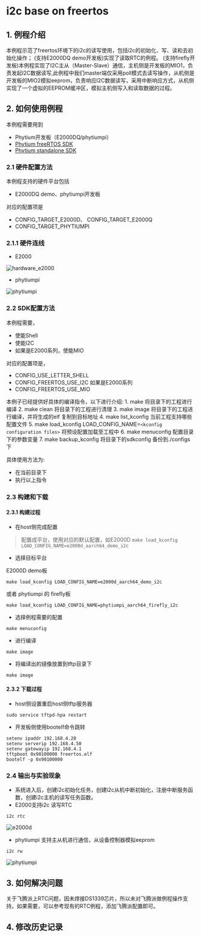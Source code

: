 # i2c base on freertos

## 1. 例程介绍

本例程示范了freertos环境下的i2c的读写使用，包括i2c的初始化、写、读和去初始化操作；
(支持E2000DQ demo开发板)实现了读取RTC的例程。
(支持firefly开发板)本例程实现了I2C主从（Master-Slave）通信，主机侧是开发板的MIO1，负责发起I2C数据读写,此例程中我们master端仅采用poll模式去读写操作，从机侧是开发板的MIO2模拟eeprom，负责响应I2C数据读写，采用中断响应方式，从机侧实现了一个虚拟的EEPROM缓冲区，模拟主机侧写入和读取数据的过程。

## 2. 如何使用例程

本例程需要用到

- Phytium开发板（E2000DQ/phytiumpi）
- [Phytium freeRTOS SDK](https://gitee.com/phytium_embedded/phytium-free-rtos-sdk)
- [Phytium standalone SDK](https://gitee.com/phytium_embedded/phytium-standalone-sdk)

### 2.1 硬件配置方法

本例程支持的硬件平台包括

- E2000DQ demo、phytiumpi开发板

对应的配置项是

- CONFIG_TARGET_E2000D、 CONFIG_TARGET_E2000Q
- CONFIG_TARGET_PHYTIUMPI

### 2.1.1 硬件连线

- E2000

![hardware_e2000](./figs/E2000_1339.png)

- phytiumpi

![phytiumpi](./figs/hw_i2c_pi.png)

### 2.2 SDK配置方法

本例程需要，

- 使能Shell
- 使能I2C
- 如果是E2000系列，使能MIO

对应的配置项是，

- CONFIG_USE_LETTER_SHELL
- CONFIG_FREERTOS_USE_I2C
  如果是E2000系列
- CONFIG_FREERTOS_USE_MIO

本例子已经提供好具体的编译指令，以下进行介绍:
    1. make 将目录下的工程进行编译
    2. make clean  将目录下的工程进行清理
    3. make image   将目录下的工程进行编译，并将生成的elf 复制到目标地址
    4. make list_kconfig 当前工程支持哪些配置文件
    5. make load_kconfig LOAD_CONFIG_NAME=`<kconfig configuration files>`  将预设配置加载至工程中
    6. make menuconfig   配置目录下的参数变量
    7. make backup_kconfig 将目录下的sdkconfig 备份到./configs下

具体使用方法为:

- 在当前目录下
- 执行以上指令

### 2.3 构建和下载

#### 2.3.1 构建过程

- 在host侧完成配置

> 配置成平台，使用对应的默认配置，如E2000D `make load_kconfig LOAD_CONFIG_NAME=e2000d_aarch64_demo_i2c`

- 选择目标平台

E2000D demo板

```
make load_kconfig LOAD_CONFIG_NAME=e2000d_aarch64_demo_i2c
```

或者
phytiumpi 的 firefly板

```
make load_kconfig LOAD_CONFIG_NAME=phytiumpi_aarch64_firefly_i2c
```

- 选择例程需要的配置

```
make menuconfig
```

- 进行编译

```
make image 
```

- 将编译出的镜像放置到tftp目录下

```
make image
```

#### 2.3.2 下载过程

- host侧设置重启host侧tftp服务器

```
sudo service tftpd-hpa restart
```

- 开发板侧使用bootelf命令跳转

```
setenv ipaddr 192.168.4.20  
setenv serverip 192.168.4.50 
setenv gatewayip 192.168.4.1 
tftpboot 0x90100000 freertos.elf
bootelf -p 0x90100000
```

### 2.4 输出与实验现象

- 系统进入后，创建i2c初始化任务，创建i2c从机中断初始化，注册中断服务函数，创建i2c主机的读写任务函数。
- E2000支持i2c 读写RTC

```
i2c rtc
```

![e2000d](figs/E2000_rtc.png)

- phytiumpi 支持主从机进行通信，从设备控制器模拟eeprom

```
i2c rw
```

![phytiumpi](./figs/phytiumpi.png)

## 3. 如何解决问题

关于飞腾派上RTC问题，因未焊接DS1339芯片，所以未对飞腾派做例程操作支持。如果需要，可以参考现有的RTC例程，添加飞腾派配置即可。

## 4. 修改历史记录
